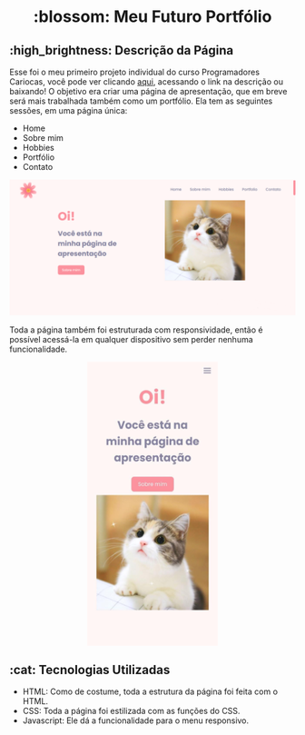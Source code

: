 <h1  align="center"> :blossom: Meu Futuro Portfólio  </h1>

<h2> :high_brightness: Descrição da Página </h2>

<p>Esse foi o meu primeiro projeto individual do curso Programadores Cariocas, você pode ver clicando <a href="https://daysecampos.github.io/meuPortfolio/">aqui</a>, acessando o link na descrição ou baixando! O objetivo era criar uma página de apresentação, que em breve será mais trabalhada também como um portfólio. Ela tem as seguintes sessões, em uma página única:</p>

<ul>
<li>Home</li>
<li>Sobre mim</li>
<li>Hobbies</li>
<li>Portfólio</li>
<li>Contato</li>
</ul>

![Home](img/home.png)

<p>Toda a página também foi estruturada com responsividade, então é possível acessá-la em qualquer dispositivo sem perder nenhuma funcionalidade. </p>

<p align="center">
<img src="img/home-mobile.jpg" width="230" height="500" align="center" />
  </p>

<h2> :cat: Tecnologias Utilizadas </h2>

<ul>
<li>HTML: Como de costume, toda a estrutura da página foi feita com o HTML. </li>
<li>CSS: Toda a página foi estilizada com as funções do CSS. </li>
<li>Javascript: Ele dá a funcionalidade para o menu responsivo. </li>
</ul>
